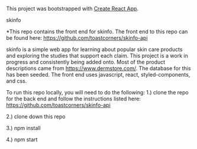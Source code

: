 This project was bootstrapped with [Create React App](https://github.com/facebook/create-react-app).

skinfo

*This repo contains the front end for skinfo. The front end to this repo can be found here: https://github.com/toastcorners/skinfo-api

skinfo is a simple web app for learning about popular skin care products and exploring the studies that support each claim. This project is a work in progress and consistently being added onto. Most of the product descriptions came from https://www.dermstore.com/. The database for this has been seeded. The front end uses javascript, react, styled-components, and css.

To run this repo locally, you will need to do the following:
1.) clone the repo for the back end and follow the instructions listed here: https://github.com/toastcorners/skinfo-api

2.) clone down this repo

3.) npm install

4.) npm start
